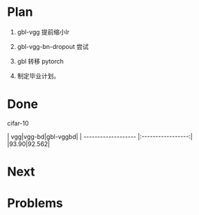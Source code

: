 # Plan

1. gbl-vgg 提前缩小lr

2. gbl-vgg-bn-dropout 尝试

3. gbl 转移 pytorch

4. 制定毕业计划。

# Done

cifar-10

| vgg|vgg-bd|gbl-vggbd|
| ------------------- |:-----------------:|
|93.90|92.562|


# Next



# Problems
